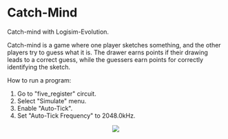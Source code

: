 # Catch-Mind
Catch-mind with Logisim-Evolution.

Catch-mind is a game where one player sketches something, and the other players try to guess what it is. The drawer earns points if their drawing leads to a correct guess, while the guessers earn points for correctly identifying the sketch. 

How to run a program:
1. Go to "five_register" circuit.
2. Select "Simulate" menu.
3. Enable "Auto-Tick".
4. Set "Auto-Tick Frequency" to 2048.0kHz.

<p align="center">
  <img src="https://github.com/chaeyoungeee/Catch-Mind/assets/102286483/77c8ce4c-c098-4f6e-817a-2d40d805caaa">
</p>
